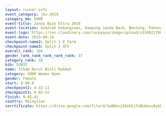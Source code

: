 ```yaml
---
layout: runner-info 
event_category: jbu-2019 
category_km: 50KM 
event-title: Janda Baik Ultra 2019 
event-location: Sekolah Kebangsaan, Kampung Janda Baik, Bentong, Pahang, Malaysia 
event-logo: https://res.cloudinary.com/raceyaya/image/upload/v1569217009/logo/janda-baik_vch1pc.jpg 
event-date: 2019-09-14 
checkpoint-name2: Split 1 E Farm 
checkpoint-name3: Split 2 ATV 
overall_rank: 166
gender_rank_rank_rank_rank_rank: 37
category_rank: 18
bib: 53033
name: Ilham Nurul Binti Rahmat
category: 50KM Women Open
gender: Female
start: 0-00.0
checkpoint2: 4-32-11
checkpoint3: 9-02-52
finish: 9-45-42
country: Malaysian
cerrtificate: https://drive.google.com/file/d/1wOWznj6ZehEjFoBLWavu8ykkBEFEG8Nj/view?usp=sharing
---
```

